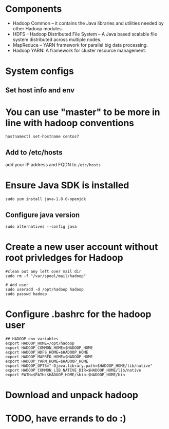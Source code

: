 # Components

* Hadoop Common – it contains the Java libraries and utilities needed by other Hadoop modules.
* HDFS – Hadoop Distributed File System – A Java based scalable file system distributed across multiple nodes.
* MapReduce – YARN framework for parallel big data processing.
* Hadoop YARN: A framework for cluster resource management.

# System configs

## Set host info and env

# You can use "master" to be more in line with hadoop conventions
```
hostnamectl set-hostname centos7
```

## Add to /etc/hosts
add your IP address and FQDN to `/etc/hosts`


# Ensure Java SDK is installed
```
sudo yum install java-1.8.0-openjdk
```

## Configure java version
```
sudo alternatives --config java
```

# Create a new user account without root privledges for Hadoop

```
#clean out any left over mail dir
sudo rm -f "/var/spool/mail/hadoop"

# Add user
sudo useradd -d /opt/hadoop hadoop
sudo passwd hadoop
```

# Configure .bashrc for the hadoop user
```
## HADOOP env variables
export HADOOP_HOME=/opt/hadoop
export HADOOP_COMMON_HOME=$HADOOP_HOME
export HADOOP_HDFS_HOME=$HADOOP_HOME
export HADOOP_MAPRED_HOME=$HADOOP_HOME
export HADOOP_YARN_HOME=$HADOOP_HOME
export HADOOP_OPTS="-Djava.library.path=$HADOOP_HOME/lib/native"
export HADOOP_COMMON_LIB_NATIVE_DIR=$HADOOP_HOME/lib/native
export PATH=$PATH:$HADOOP_HOME/sbin:$HADOOP_HOME/bin
```

# Download and unpack hadoop

#
# TODO, have errands to do :)
#

